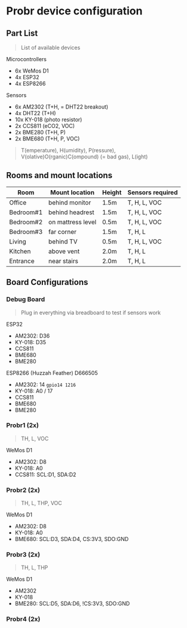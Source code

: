 # Probr device configuration

## Part List

> List of available devices

Microcontrollers
- 6x WeMos D1
- 4x ESP32
- 4x ESP8266

Sensors
- 6x AM2302 (T+H, = DHT22 breakout)
- 4x DHT22 (T+H)
- 10x KY-018 (photo resistor)
- 2x CCS811 (eCO2, VOC)
- 2x BME280 (T+H, P)
- 2x BME680 (T+H, P, VOC)

> T(emperature), H(umidity), P(ressure), V(olative)O(rganic)C(ompound) (= bad gas), L(ight)

## Rooms and mount locations

| Room | Mount location | Height | Sensors required |
|--|--|--|--|
| Office | behind monitor | 1.5m | T, H, L, VOC |
| Bedroom#1 | behind headrest | 1.5m | T, H, L, VOC |
| Bedroom#2 | on mattress level | 0.5m | T, H, L, VOC |
| Bedroom#3 | far corner | 1.5m | T, H, L |
| Living | behind TV | 0.5m | T, H, L, VOC |
| Kitchen | above vent | 2.0m | T, H, L |
| Entrance | near stairs | 2.0m | T, H, L |

## Board Configurations

### Debug Board

> Plug in everything via breadboard to test if sensors work

ESP32
- AM2302: D36
- KY-018: D35
- CCS811
- BME680
- BME280

ESP8266 (Huzzah Feather) D666505
- AM2302: 14 `gpio14 1216`
- KY-018: A0 / 17
- CCS811
- BME680
- BME280

### Probr1 (2x)

> TH, L, VOC

WeMos D1
- AM2302: D8
- KY-018: A0
- CCS811: SCL:D1, SDA:D2

### Probr2 (2x)

> TH, L, THP, VOC

WeMos D1
- AM2302: D8
- KY-018: A0
- BME680: SCL:D3, SDA:D4, CS:3V3, SDO:GND

### Probr3 (2x)

> TH, L, THP

WeMos D1
- AM2302
- KY-018
- BME280: SCL:D5, SDA:D6, !CS:3V3, SDO:GND

### Probr4 (2x)


